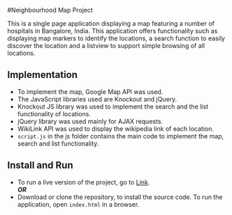 #Neighbourhood Map Project

This is a single page application displaying a map featuring a number of hospitals in Bangalore, India. This application offers functionality such as displaying map markers to identify the locations, a search function to easily discover the location and a listview to support simple browsing of all locations.  

## Implementation

* To implement the map, Google Map API was used.  
* The JavaScript libraries used are Knockout and jQuery.  
* Knockout JS library was used to implement the search and the list functionality of locations.  
* jQuery library was used mainly for AJAX requests.  
* WikiLink API was used to display the wikipedia link of each location.  
* `script.js` in the js folder contains the main code to implement the map, search and list functionality.  

## Install and Run
* To run a live version of the project, go to [Link](https://aishwarya-an.github.io/Neighbourhood-Map).  
***OR***
* Download or clone the repository, to install the source code. To run the application, open `index.html` in a browser. 


